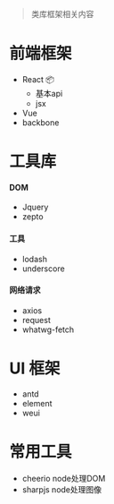 > 类库框架相关内容

# 前端框架

- React 📦
    - 基本api
    - jsx
- Vue
- backbone


# 工具库
#### DOM
- Jquery
- zepto

#### 工具
- lodash
- underscore

#### 网络请求
- axios
- request
- whatwg-fetch


# UI 框架

- antd
- element
- weui


# 常用工具

- cheerio  node处理DOM
- sharpjs  node处理图像